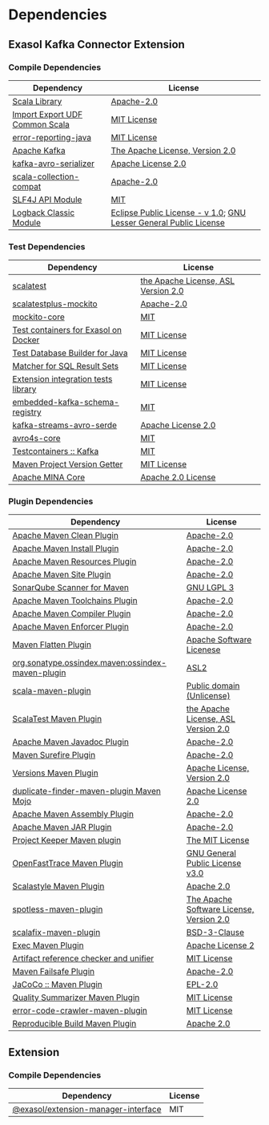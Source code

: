 <!-- @formatter:off -->
# Dependencies

## Exasol Kafka Connector Extension

### Compile Dependencies

| Dependency                          | License                                                                       |
| ----------------------------------- | ----------------------------------------------------------------------------- |
| [Scala Library][0]                  | [Apache-2.0][1]                                                               |
| [Import Export UDF Common Scala][2] | [MIT License][3]                                                              |
| [error-reporting-java][4]           | [MIT License][5]                                                              |
| [Apache Kafka][6]                   | [The Apache License, Version 2.0][7]                                          |
| [kafka-avro-serializer][8]          | [Apache License 2.0][9]                                                       |
| [scala-collection-compat][10]       | [Apache-2.0][1]                                                               |
| [SLF4J API Module][11]              | [MIT][12]                                                                     |
| [Logback Classic Module][13]        | [Eclipse Public License - v 1.0][14]; [GNU Lesser General Public License][15] |

### Test Dependencies

| Dependency                                 | License                                   |
| ------------------------------------------ | ----------------------------------------- |
| [scalatest][16]                            | [the Apache License, ASL Version 2.0][17] |
| [scalatestplus-mockito][18]                | [Apache-2.0][17]                          |
| [mockito-core][19]                         | [MIT][20]                                 |
| [Test containers for Exasol on Docker][21] | [MIT License][22]                         |
| [Test Database Builder for Java][23]       | [MIT License][24]                         |
| [Matcher for SQL Result Sets][25]          | [MIT License][26]                         |
| [Extension integration tests library][27]  | [MIT License][28]                         |
| [embedded-kafka-schema-registry][29]       | [MIT][20]                                 |
| [kafka-streams-avro-serde][30]             | [Apache License 2.0][9]                   |
| [avro4s-core][31]                          | [MIT][20]                                 |
| [Testcontainers :: Kafka][32]              | [MIT][33]                                 |
| [Maven Project Version Getter][34]         | [MIT License][35]                         |
| [Apache MINA Core][36]                     | [Apache 2.0 License][37]                  |

### Plugin Dependencies

| Dependency                                              | License                                        |
| ------------------------------------------------------- | ---------------------------------------------- |
| [Apache Maven Clean Plugin][38]                         | [Apache-2.0][37]                               |
| [Apache Maven Install Plugin][39]                       | [Apache-2.0][37]                               |
| [Apache Maven Resources Plugin][40]                     | [Apache-2.0][37]                               |
| [Apache Maven Site Plugin][41]                          | [Apache-2.0][37]                               |
| [SonarQube Scanner for Maven][42]                       | [GNU LGPL 3][43]                               |
| [Apache Maven Toolchains Plugin][44]                    | [Apache-2.0][37]                               |
| [Apache Maven Compiler Plugin][45]                      | [Apache-2.0][37]                               |
| [Apache Maven Enforcer Plugin][46]                      | [Apache-2.0][37]                               |
| [Maven Flatten Plugin][47]                              | [Apache Software Licenese][37]                 |
| [org.sonatype.ossindex.maven:ossindex-maven-plugin][48] | [ASL2][7]                                      |
| [scala-maven-plugin][49]                                | [Public domain (Unlicense)][50]                |
| [ScalaTest Maven Plugin][51]                            | [the Apache License, ASL Version 2.0][17]      |
| [Apache Maven Javadoc Plugin][52]                       | [Apache-2.0][37]                               |
| [Maven Surefire Plugin][53]                             | [Apache-2.0][37]                               |
| [Versions Maven Plugin][54]                             | [Apache License, Version 2.0][37]              |
| [duplicate-finder-maven-plugin Maven Mojo][55]          | [Apache License 2.0][9]                        |
| [Apache Maven Assembly Plugin][56]                      | [Apache-2.0][37]                               |
| [Apache Maven JAR Plugin][57]                           | [Apache-2.0][37]                               |
| [Project Keeper Maven plugin][58]                       | [The MIT License][59]                          |
| [OpenFastTrace Maven Plugin][60]                        | [GNU General Public License v3.0][61]          |
| [Scalastyle Maven Plugin][62]                           | [Apache 2.0][9]                                |
| [spotless-maven-plugin][63]                             | [The Apache Software License, Version 2.0][37] |
| [scalafix-maven-plugin][64]                             | [BSD-3-Clause][65]                             |
| [Exec Maven Plugin][66]                                 | [Apache License 2][37]                         |
| [Artifact reference checker and unifier][67]            | [MIT License][68]                              |
| [Maven Failsafe Plugin][69]                             | [Apache-2.0][37]                               |
| [JaCoCo :: Maven Plugin][70]                            | [EPL-2.0][71]                                  |
| [Quality Summarizer Maven Plugin][72]                   | [MIT License][73]                              |
| [error-code-crawler-maven-plugin][74]                   | [MIT License][75]                              |
| [Reproducible Build Maven Plugin][76]                   | [Apache 2.0][7]                                |

## Extension

### Compile Dependencies

| Dependency                                | License |
| ----------------------------------------- | ------- |
| [@exasol/extension-manager-interface][77] | MIT     |

[0]: https://www.scala-lang.org/
[1]: https://www.apache.org/licenses/LICENSE-2.0
[2]: https://github.com/exasol/import-export-udf-common-scala/
[3]: https://github.com/exasol/import-export-udf-common-scala/blob/main/LICENSE
[4]: https://github.com/exasol/error-reporting-java/
[5]: https://github.com/exasol/error-reporting-java/blob/main/LICENSE
[6]: https://kafka.apache.org
[7]: http://www.apache.org/licenses/LICENSE-2.0.txt
[8]: http://confluent.io/kafka-avro-serializer
[9]: http://www.apache.org/licenses/LICENSE-2.0.html
[10]: http://www.scala-lang.org/
[11]: http://www.slf4j.org
[12]: https://opensource.org/license/mit
[13]: http://logback.qos.ch/logback-classic
[14]: http://www.eclipse.org/legal/epl-v10.html
[15]: http://www.gnu.org/licenses/old-licenses/lgpl-2.1.html
[16]: http://www.scalatest.org
[17]: http://www.apache.org/licenses/LICENSE-2.0
[18]: https://github.com/scalatest/scalatestplus-mockito
[19]: https://github.com/mockito/mockito
[20]: https://opensource.org/licenses/MIT
[21]: https://github.com/exasol/exasol-testcontainers/
[22]: https://github.com/exasol/exasol-testcontainers/blob/main/LICENSE
[23]: https://github.com/exasol/test-db-builder-java/
[24]: https://github.com/exasol/test-db-builder-java/blob/main/LICENSE
[25]: https://github.com/exasol/hamcrest-resultset-matcher/
[26]: https://github.com/exasol/hamcrest-resultset-matcher/blob/main/LICENSE
[27]: https://github.com/exasol/extension-manager/
[28]: https://github.com/exasol/extension-manager/blob/main/LICENSE
[29]: https://github.com/embeddedkafka/embedded-kafka-schema-registry
[30]: http://confluent.io/kafka-streams-avro-serde
[31]: https://github.com/sksamuel/avro4s
[32]: https://java.testcontainers.org
[33]: http://opensource.org/licenses/MIT
[34]: https://github.com/exasol/maven-project-version-getter/
[35]: https://github.com/exasol/maven-project-version-getter/blob/main/LICENSE
[36]: https://mina.apache.org/mina-core/
[37]: https://www.apache.org/licenses/LICENSE-2.0.txt
[38]: https://maven.apache.org/plugins/maven-clean-plugin/
[39]: https://maven.apache.org/plugins/maven-install-plugin/
[40]: https://maven.apache.org/plugins/maven-resources-plugin/
[41]: https://maven.apache.org/plugins/maven-site-plugin/
[42]: http://docs.sonarqube.org/display/PLUG/Plugin+Library/sonar-maven-plugin
[43]: http://www.gnu.org/licenses/lgpl.txt
[44]: https://maven.apache.org/plugins/maven-toolchains-plugin/
[45]: https://maven.apache.org/plugins/maven-compiler-plugin/
[46]: https://maven.apache.org/enforcer/maven-enforcer-plugin/
[47]: https://www.mojohaus.org/flatten-maven-plugin/
[48]: https://sonatype.github.io/ossindex-maven/maven-plugin/
[49]: https://github.com/davidB/scala-maven-plugin
[50]: https://unlicense.org/
[51]: https://www.scalatest.org/user_guide/using_the_scalatest_maven_plugin
[52]: https://maven.apache.org/plugins/maven-javadoc-plugin/
[53]: https://maven.apache.org/surefire/maven-surefire-plugin/
[54]: https://www.mojohaus.org/versions/versions-maven-plugin/
[55]: https://basepom.github.io/duplicate-finder-maven-plugin
[56]: https://maven.apache.org/plugins/maven-assembly-plugin/
[57]: https://maven.apache.org/plugins/maven-jar-plugin/
[58]: https://github.com/exasol/project-keeper/
[59]: https://github.com/exasol/project-keeper/blob/main/LICENSE
[60]: https://github.com/itsallcode/openfasttrace-maven-plugin
[61]: https://www.gnu.org/licenses/gpl-3.0.html
[62]: http://www.scalastyle.org
[63]: https://github.com/diffplug/spotless
[64]: https://github.com/evis/scalafix-maven-plugin
[65]: https://opensource.org/licenses/BSD-3-Clause
[66]: https://www.mojohaus.org/exec-maven-plugin
[67]: https://github.com/exasol/artifact-reference-checker-maven-plugin/
[68]: https://github.com/exasol/artifact-reference-checker-maven-plugin/blob/main/LICENSE
[69]: https://maven.apache.org/surefire/maven-failsafe-plugin/
[70]: https://www.jacoco.org/jacoco/trunk/doc/maven.html
[71]: https://www.eclipse.org/legal/epl-2.0/
[72]: https://github.com/exasol/quality-summarizer-maven-plugin/
[73]: https://github.com/exasol/quality-summarizer-maven-plugin/blob/main/LICENSE
[74]: https://github.com/exasol/error-code-crawler-maven-plugin/
[75]: https://github.com/exasol/error-code-crawler-maven-plugin/blob/main/LICENSE
[76]: http://zlika.github.io/reproducible-build-maven-plugin
[77]: https://registry.npmjs.org/@exasol/extension-manager-interface/-/extension-manager-interface-0.5.0.tgz
